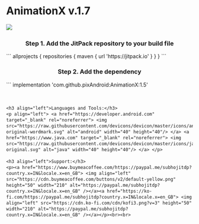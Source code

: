 # AnimationX v.1.7
[![](https://jitpack.io/v/pixAndroid/AnimationX.svg)](https://jitpack.io/#pixAndroid/AnimationX)


<h3 align="center">Step 1. Add the JitPack repository to your build file</h3>
```
allprojects {
    repositories {
		maven { url 'https://jitpack.io' }
	}
}
```

<h3 align="center">Step 2. Add the dependency</h3>
```
implementation 'com.github.pixAndroid:AnimationX:1.5'
	
```


<h3 align="left">Languages and Tools:</h3>
<p align="left"> <a href="https://developer.android.com" target="_blank" rel="noreferrer"> <img src="https://raw.githubusercontent.com/devicons/devicon/master/icons/android/android-original-wordmark.svg" alt="android" width="40" height="40"/> </a> <a href="https://www.java.com" target="_blank" rel="noreferrer"> <img src="https://raw.githubusercontent.com/devicons/devicon/master/icons/java/java-original.svg" alt="java" width="40" height="40"/> </a> </p>

<h3 align="left">Support:</h3>
<p><a href="https://www.buymeacoffee.com/https://paypal.me/subhojitdp?country.x=IN&locale.x=en_GB"> <img align="left" src="https://cdn.buymeacoffee.com/buttons/v2/default-yellow.png" height="50" width="210" alt="https://paypal.me/subhojitdp?country.x=IN&locale.x=en_GB" /></a><a href="https://ko-fi.com/https://paypal.me/subhojitdp?country.x=IN&locale.x=en_GB"> <img align="left" src="https://cdn.ko-fi.com/cdn/kofi3.png?v=3" height="50" width="210" alt="https://paypal.me/subhojitdp?country.x=IN&locale.x=en_GB" /></a></p><br><br>

  
